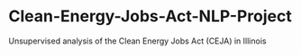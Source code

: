 # Clean-Energy-Jobs-Act-NLP-Project
Unsupervised analysis of the Clean Energy Jobs Act (CEJA) in Illinois
